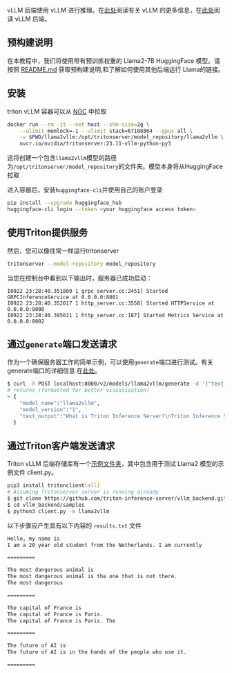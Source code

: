 vLLM 后端使用 vLLM 进行推理。在[此处](https://blog.vllm.ai/2023/06/20/vllm.html)阅读有关 vLLM 的更多信息，在[此处](https://github.com/triton-inference-server/vllm_backend)阅读 vLLM 后端。

## 预构建说明

在本教程中，我们将使用带有预训练权重的 Llama2-7B HuggingFace 模型。请按照 [README.md](README.md) 获取预构建说明,和了解如何使用其他后端运行 Llama的链接。

## 安装

triton vLLM 容器可以从 [NGC](https://catalog.ngc.nvidia.com/orgs/nvidia/containers/tritonserver) 中拉取

```bash
docker run --rm -it --net host --shm-size=2g \
    --ulimit memlock=-1 --ulimit stack=67108864 --gpus all \
    -v $PWD/llama2vllm:/opt/tritonserver/model_repository/llama2vllm \
    nvcr.io/nvidia/tritonserver:23.11-vllm-python-py3
```
这将创建一个包含`llama2vllm`模型的路径为`/opt/tritonserver/model_repository`的文件夹。模型本身将从HuggingFace拉取

进入容器后，安装`huggingface-cli`并使用自己的账户登录
```bash
pip install --upgrade huggingface_hub
huggingface-cli login --token <your huggingface access token>
```


## 使用Triton提供服务

然后，您可以像往常一样运行tritonserver
```bash
tritonserver --model-repository model_repository
```
当您在控制台中看到以下输出时，服务器已成功启动：

```
I0922 23:28:40.351809 1 grpc_server.cc:2451] Started GRPCInferenceService at 0.0.0.0:8001
I0922 23:28:40.352017 1 http_server.cc:3558] Started HTTPService at 0.0.0.0:8000
I0922 23:28:40.395611 1 http_server.cc:187] Started Metrics Service at 0.0.0.0:8002
```

## 通过`generate`端口发送请求

作为一个确保服务器工作的简单示例，可以使用`generate`端口进行测试。有关generate端口的详细信息 在[此处](https://github.com/triton-inference-server/server/blob/main/docs/protocol/extension_generate.md)。

```bash
$ curl -X POST localhost:8000/v2/models/llama2vllm/generate -d '{"text_input": "What is Triton Inference Server?", "parameters": {"stream": false, "temperature": 0}}'
# returns (formatted for better visualization)
> {
    "model_name":"llama2vllm",
    "model_version":"1",
    "text_output":"What is Triton Inference Server?\nTriton Inference Server is a lightweight, high-performance"
  }
```

## 通过Triton客户端发送请求

Triton vLLM 后端存储库有一个[示例文件夹](https://github.com/triton-inference-server/vllm_backend/tree/main/samples)，其中包含用于测试 Llama2 模型的示例文件 client.py。

```bash
pip3 install tritonclient[all]
# Assuming Tritonserver server is running already
$ git clone https://github.com/triton-inference-server/vllm_backend.git
$ cd vllm_backend/samples
$ python3 client.py -m llama2vllm

```
以下步骤应产生具有以下内容的 `results.txt` 文件
```bash
Hello, my name is
I am a 20 year old student from the Netherlands. I am currently

=========

The most dangerous animal is
The most dangerous animal is the one that is not there.
The most dangerous

=========

The capital of France is
The capital of France is Paris.
The capital of France is Paris. The

=========

The future of AI is
The future of AI is in the hands of the people who use it.

=========
```